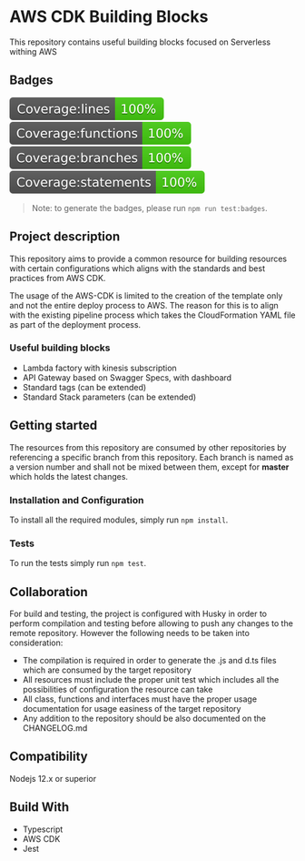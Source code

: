 # AWS CDK Building Blocks

This repository contains useful building blocks focused on Serverless withing AWS

## Badges

![Coverage lines](./__tests__/.badges/badge-lines.svg)
![Coverage functions](./__tests__/.badges/badge-functions.svg)
![Coverage branches](./__tests__/.badges/badge-branches.svg)
![Coverage statements](./__tests__/.badges/badge-statements.svg)

> Note: to generate the badges, please run `npm run test:badges`.

## Project description

This repository aims to provide a common resource for building resources with certain configurations
which aligns with the standards and best practices from AWS CDK.

The usage of the AWS-CDK is limited to the creation of the template only and not
the entire deploy process to AWS. The reason for this is to align with the
existing pipeline process which takes the CloudFormation YAML file as part of the
deployment process.

### Useful building blocks

* Lambda factory with kinesis subscription
* API Gateway based on Swagger Specs, with dashboard
* Standard tags (can be extended)
* Standard Stack parameters (can be extended)


## Getting started
The resources from this repository are consumed by other repositories by 
referencing a specific branch from this repository. Each branch is named as a 
version number and shall not be mixed between them, except for **master** which 
holds the latest changes.

### Installation and Configuration

To install all the required modules, simply run `npm install`.
 
### Tests

To run the tests simply run `npm test`.

## Collaboration

For build and testing, the project is configured with Husky in order to perform
compilation and testing before allowing to push any changes to the remote 
repository. However the following needs to be taken into consideration:
* The compilation is required in order to generate the .js and d.ts files 
which are consumed by the target repository
* All resources must include the proper unit test which includes all the 
possibilities of configuration the resource can take
* All class, functions and interfaces must have the proper usage documentation 
for usage easiness of the target repository
* Any addition to the repository should be also documented on the CHANGELOG.md

## Compatibility

Nodejs 12.x or superior
 
## Build With

* Typescript
* AWS CDK
* Jest

